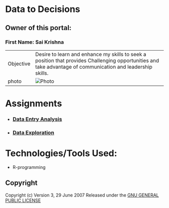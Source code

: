 
<p align="center">
    <h1>Data to Decisions</h1>
</p>

## Owner of this portal:
 ### First Name: Sai Krishna
 
|   |  |
| ------------- | ------------- |
| Objective  |   Desire to learn and enhance my skills to seek a position that provides Challenging opportunities and take advantage of communication and leadership skills.|
| photo         | ![Photo]() |



# Assignments
*  ### [Data Entry Analysis ](https://github.com/saikrishnags05/Data-to-Decisions/blob/main/Data%20Entry%20Analysis/readme.md)
* ### [Data Exploration](https://github.com/saikrishnags05/Data-to-Decisions/tree/main/Data%20Exploration/readme.md)

# Technologies/Tools Used: 
* R-programming


## Copyright 
Copyright (c)  Version 3, 29 June 2007  Released under the [GNU GENERAL PUBLIC LICENSE](https://github.com/saikrishnags05/Data-to-Decisions/blob/429fafefdf300ddd4942f2154323588806f3d907/LICENSE)

